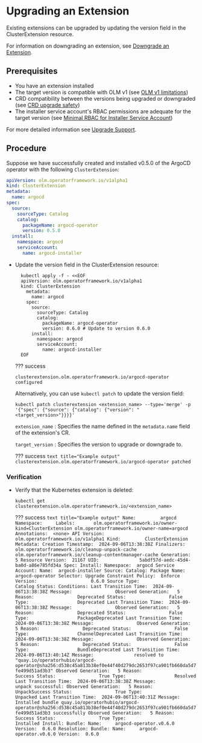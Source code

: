 # Upgrading an Extension

Existing extensions can be upgraded by updating the version field in the ClusterExtension resource.

For information on downgrading an extension, see [Downgrade an Extension](downgrading-an-extension).

## Prerequisites

* You have an extension installed
* The target version is compatible with OLM v1 (see [OLM v1 limitations](../refs/olmv1-limitations.md))
* CRD compatibility between the versions being upgraded or downgraded (see [CRD upgrade safety](../../refs/crd-upgrade-safety.md))
* The installer service account's RBAC permissions are adequate for the target version (see [Minimal RBAC for Installer Service Account](create-installer-service-account.md))

For more detailed information see [Upgrade Support](../upgrade-support.md).

## Procedure

Suppose we have successfully created and installed v0.5.0 of the ArgoCD operator with the following `ClusterExtension`:

``` yaml title="Example CR"
apiVersion: olm.operatorframework.io/v1alpha1
kind: ClusterExtension
metadata:
  name: argocd
spec:
  source:
    sourceType: Catalog
    catalog:
      packageName: argocd-operator
      version: 0.5.0
  install:
    namespace: argocd
    serviceAccount:
      name: argocd-installer
```

* Update the version field in the ClusterExtension resource:

    ``` terminal
      kubectl apply -f - <<EOF
      apiVersion: olm.operatorframework.io/v1alpha1
      kind: ClusterExtension
        metadata:
          name: argocd
        spec:
          source:
            sourceType: Catalog
            catalog:
              packageName: argocd-operator
              version: 0.6.0 # Update to version 0.6.0
          install:
            namespace: argocd
            serviceAccount:
              name: argocd-installer
      EOF
    ```

    ??? success
    ``` text title="Example output"
    clusterextension.olm.operatorframework.io/argocd-operator configured
    ```

    Alternatively, you can use `kubectl patch` to update the version field:

    ``` terminal
    kubectl patch clusterextension <extension_name> --type='merge' -p '{"spec": {"source": {"catalog": {"version": "<target_version>"}}}}'
    ```

    `extension_name`
    : Specifies the name defined in the `metadata.name` field of the extension's CR.
    
    `target_version`
    : Specifies the version to upgrade or downgrade to.

    ??? success
      ``` text title="Example output"
      clusterextension.olm.operatorframework.io/argocd-operator patched
      ```

### Verification

* Verify that the Kubernetes extension is deleted:

    ``` terminal
    kubectl get clusterextension.olm.operatorframework.io/<extension_name>
    ```

    ??? success
      ``` text title="Example output"
      Name:         argocd
      Namespace:    
      Labels:       olm.operatorframework.io/owner-kind=ClusterExtension
                    olm.operatorframework.io/owner-name=argocd
      Annotations:  <none>
      API Version:  olm.operatorframework.io/v1alpha1
      Kind:         ClusterExtension
      Metadata:
        Creation Timestamp:  2024-09-06T13:38:38Z
        Finalizers:
          olm.operatorframework.io/cleanup-unpack-cache
          olm.operatorframework.io/cleanup-contentmanager-cache
        Generation:        5
        Resource Version:  21167
        UID:               5abdf57d-aedc-45d4-ba0d-a86e785fd34a
      Spec:
        Install:
          Namespace:  argocd
          Service Account:
            Name:  argocd-installer
        Source:
          Catalog:
            Package Name:  argocd-operator
          Selector:
          Upgrade Constraint Policy:  Enforce
          Version:                    0.6.0
        Source Type:                  Catalog
      Status:
        Conditions:
          Last Transition Time:  2024-09-06T13:38:38Z
          Message:               
          Observed Generation:   5
          Reason:                Deprecated
          Status:                False
          Type:                  Deprecated
          Last Transition Time:  2024-09-06T13:38:38Z
          Message:               
          Observed Generation:   5
          Reason:                Deprecated
          Status:                False
          Type:                  PackageDeprecated
          Last Transition Time:  2024-09-06T13:38:38Z
          Message:               
          Observed Generation:   5
          Reason:                Deprecated
          Status:                False
          Type:                  ChannelDeprecated
          Last Transition Time:  2024-09-06T13:38:38Z
          Message:               
          Observed Generation:   5
          Reason:                Deprecated
          Status:                False
          Type:                  BundleDeprecated
          Last Transition Time:  2024-09-06T13:40:14Z
          Message:               resolved to "quay.io/operatorhubio/argocd-operator@sha256:d538c45a813b38ef0e44f40d279dc2653f97ca901fb660da5d7fe499d51ad3b3"
          Observed Generation:   5
          Reason:                Success
          Status:                True
          Type:                  Resolved
          Last Transition Time:  2024-09-06T13:38:38Z
          Message:               unpack successful:
          Observed Generation:   5
          Reason:                UnpackSuccess
          Status:                True
          Type:                  Unpacked
          Last Transition Time:  2024-09-06T13:40:31Z
          Message:               Installed bundle quay.io/operatorhubio/argocd-operator@sha256:d538c45a813b38ef0e44f40d279dc2653f97ca901fb660da5d7fe499d51ad3b3 successfully
          Observed Generation:   5
          Reason:                Success
          Status:                True
          Type:                  Installed
      Install:
        Bundle:
          Name:     argocd-operator.v0.6.0
          Version:  0.6.0
      Resolution:
        Bundle:
          Name:     argocd-operator.v0.6.0
          Version:  0.6.0
      ```

